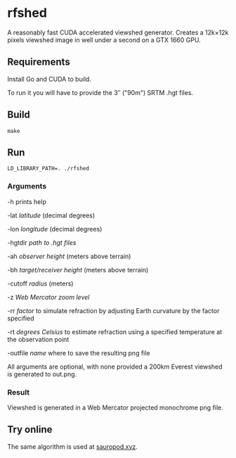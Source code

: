 # rfshed
A reasonably fast CUDA accelerated viewshed generator. Creates a 12k×12k pixels viewshed image in well under a second on a GTX 1660 GPU.

## Requirements
Install Go and CUDA to build.

To run it you will have to provide the 3″ ("90m") SRTM .hgt files.

## Build
`make`

## Run
`LD_LIBRARY_PATH=. ./rfshed`

### Arguments
-h prints help

-lat *latitude* (decimal degrees)

-lon *longitude* (decimal degrees)

-hgtdir *path to .hgt files*

-ah *observer height* (meters above terrain)

-bh *target/receiver height* (meters above terrain)

-cutoff *radius* (meters)

-z *Web Mercator zoom level*

-rr *factor* to simulate refraction by adjusting Earth curvature by the factor specified

-rt *degrees Celsius* to estimate refraction using a specified temperature at the observation point

-outfile *name* where to save the resulting png file

All arguments are optional, with none provided a 200km Everest viewshed is generated to out.png.

### Result
Viewshed is generated in a Web Mercator projected monochrome png file.

## Try online
The same algorithm is used at [sauropod.xyz](https://sauropod.xyz/#37.9236,-121.8068,10z,tb,37.881726,-121.914661y).
